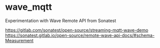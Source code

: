 # wave_mqtt
Experimentation with Wave Remote API from Sonatest

https://gitlab.com/sonatest/open-source/streaming-mqtt-wave-demo
https://sonatest.gitlab.io/open-source/remote-wave-api-docs/#schema-Measurement

